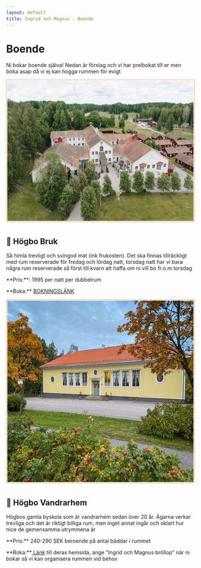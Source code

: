 ```yaml
---
layout: default
title: Ingrid och Magnus - Boende
---
```


<h1> Boende </h1>
<div id="limit" style="margin: 0 auto;">

<p> Ni bokar boende själva! Nedan är förslag och vi har prelbokat till er men boka asap då vi ej kan hogga rummen för evigt </p>
</div>
<img src="./images/hgb4.jpg" alt="Ingrid och Magnus Photo"
     style="width:44em; height: 27em;  margin-right: 10px; margin-bottom: 10px;
     border: 1px solid #ff9c5b; padding: 2px; vertical-align: middle;">

<h2> 🏰 Högbo Bruk </h2>
<div id="limit" style="margin: 0 auto;">

<p> Så himla trevligt och svingod mat (ink frukosten). Det ska finnas tillräckligt med rum reserverade för fredag och lördag natt, torsdag natt har vi bara några rum reserverade så först till kvarn att haffa om ni vill bo fr.o.m torsdag </p>

<p> **Pris:**: 1995 per natt per dubbelrum </p>

<p> **Boka:** <a target="_blank" href="https://boka.hogbobrukshotell.se/se/campaign/campaign-details/1a751d96-6c09-4edc-9624-828e053ae725?currency=SEK&langid=1&roomconfig=a2&year=2025&month=2&day=7&staylength=2&promocode=ingridochmagnus&campaignid=1a751d96-6c09-4edc-9624-828e053ae725"> BOKNINGSLÄNK</a> </p>
</div>

<img id="myImage" src="./images/hogbo_v.jpeg" alt="Ingrid och Magnus Photo"
     style="width:44em; height: 35em;  margin-right: 10px; margin-bottom: 10px;
     border: 1px solid #ff9c5b; padding: 2px; vertical-align: middle;">

<h2> 🏫 Högbo Vandrarhem </h2>
<div id="limit" style="margin: 0 auto;">

<p> Högbos gamla byskola som är vandrarhem sedan över 20 år. Ägarna verkar trevliga och det är riktigt billiga rum, men inget annat ingår och oklart hur nice de gemensamma utrymmena är</p>

<p> **Pris:** 240-290 SEK beroende på antal bäddar i rummet</p>

<p> **Boka:**<a target="_blank" href="https://www.hogbovandrarhem.com/"> Länk</a> till deras hemsida, ange "Ingrid och Magnus bröllop" när ni bokar så vi kan organisera rummen vid behov</p>
</div>
